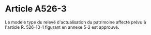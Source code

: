 # Article A526-3

Le modèle type du relevé d'actualisation du patrimoine affecté prévu à l'article R. 526-10-1 figurant en annexe 5-2 est approuvé.
